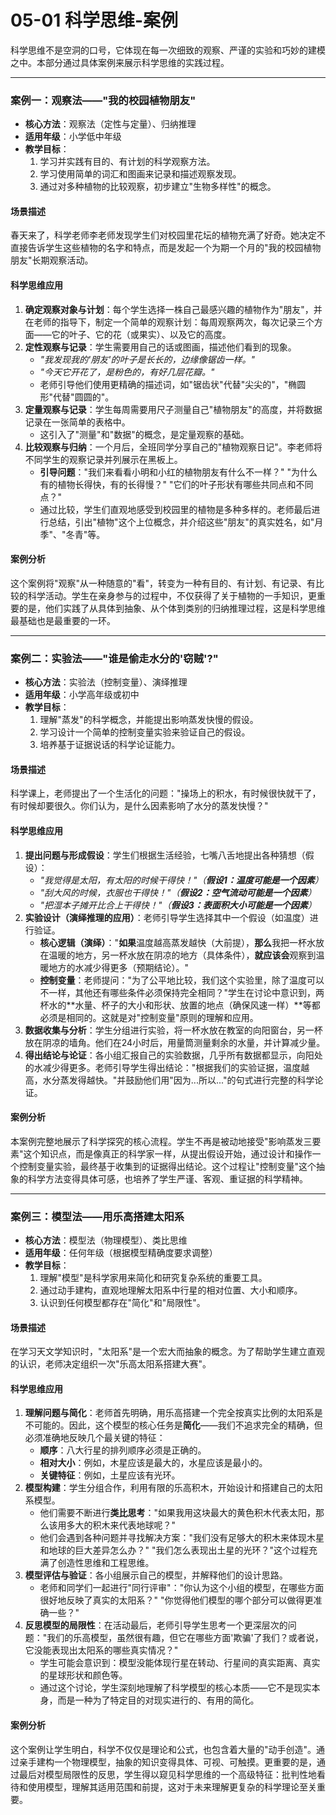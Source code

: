 # 05-01 科学思维-案例

科学思维不是空洞的口号，它体现在每一次细致的观察、严谨的实验和巧妙的建模之中。本部分通过具体案例来展示科学思维的实践过程。

---

### 案例一：观察法——"我的校园植物朋友"

- **核心方法**：观察法（定性与定量）、归纳推理
- **适用年级**：小学低中年级
- **教学目标**：
  1.  学习并实践有目的、有计划的科学观察方法。
  2.  学习使用简单的词汇和图画来记录和描述观察发现。
  3.  通过对多种植物的比较观察，初步建立"生物多样性"的概念。

#### 场景描述

春天来了，科学老师李老师发现学生们对校园里花坛的植物充满了好奇。她决定不直接告诉学生这些植物的名字和特点，而是发起一个为期一个月的"我的校园植物朋友"长期观察活动。

#### 科学思维应用

1.  **确定观察对象与计划**：每个学生选择一株自己最感兴趣的植物作为"朋友"，并在老师的指导下，制定一个简单的观察计划：每周观察两次，每次记录三个方面——它的叶子、它的花（或果实）、以及它的高度。
2.  **定性观察与记录**：学生需要用自己的话或图画，描述他们看到的现象。
    -   *"我发现我的'朋友'的叶子是长长的，边缘像锯齿一样。"*
    -   *"今天它开花了，是粉色的，有好几层花瓣。"*
    -   老师引导他们使用更精确的描述词，如"锯齿状"代替"尖尖的"，"椭圆形"代替"圆圆的"。
3.  **定量观察与记录**：学生每周需要用尺子测量自己"植物朋友"的高度，并将数据记录在一张简单的表格中。
    -   这引入了"测量"和"数据"的概念，是定量观察的基础。
4.  **比较观察与归纳**：一个月后，全班同学分享自己的"植物观察日记"。李老师将不同学生的观察记录并列展示在黑板上。
    -   **引导问题**："我们来看看小明和小红的植物朋友有什么不一样？" "为什么有的植物长得快，有的长得慢？" "它们的叶子形状有哪些共同点和不同点？"
    -   通过比较，学生们直观地感受到校园里的植物是多种多样的。老师最后进行总结，引出"植物"这个上位概念，并介绍这些"朋友"的真实姓名，如"月季"、"冬青"等。

#### 案例分析

这个案例将"观察"从一种随意的"看"，转变为一种有目的、有计划、有记录、有比较的科学活动。学生在亲身参与的过程中，不仅获得了关于植物的一手知识，更重要的是，他们实践了从具体到抽象、从个体到类别的归纳推理过程，这是科学思维最基础也是最重要的一环。

---

### 案例二：实验法——"谁是偷走水分的'窃贼'?"

- **核心方法**：实验法（控制变量）、演绎推理
- **适用年级**：小学高年级或初中
- **教学目标**：
  1.  理解"蒸发"的科学概念，并能提出影响蒸发快慢的假设。
  2.  学习设计一个简单的控制变量实验来验证自己的假设。
  3.  培养基于证据说话的科学论证能力。

#### 场景描述

科学课上，老师提出了一个生活化的问题："操场上的积水，有时候很快就干了，有时候却要很久。你们认为，是什么因素影响了水分的蒸发快慢？"

#### 科学思维应用

1.  **提出问题与形成假设**：学生们根据生活经验，七嘴八舌地提出各种猜想（假设）：
    -   *"我觉得是太阳，有太阳的时候干得快！"（**假设1：温度可能是一个因素**）*
    -   *"刮大风的时候，衣服也干得快！"（**假设2：空气流动可能是一个因素**）*
    -   *"把湿本子摊开比合上干得快！"（**假设3：表面积大小可能是一个因素**）*
2.  **实验设计（演绎推理的应用）**：老师引导学生选择其中一个假设（如温度）进行验证。
    -   **核心逻辑（演绎）**："**如果**温度越高蒸发越快（大前提），**那么**我把一杯水放在温暖的地方，另一杯水放在阴凉的地方（具体条件），**就应该会**观察到温暖地方的水减少得更多（预期结论）。"
    -   **控制变量**：老师提问："为了公平地比较，我们这个实验里，除了温度可以不一样，其他还有哪些条件必须保持完全相同？"学生在讨论中意识到，两杯水的**水量、杯子的大小和形状、放置的地点（确保风速一样）**等都必须是相同的。这就是对"控制变量"原则的理解和应用。
3.  **数据收集与分析**：学生分组进行实验，将一杯水放在教室的向阳窗台，另一杯放在阴凉的墙角。他们在24小时后，用量筒测量剩余的水量，并计算减少量。
4.  **得出结论与论证**：各小组汇报自己的实验数据，几乎所有数据都显示，向阳处的水减少得更多。老师引导学生得出结论："根据我们的实验证据，温度越高，水分蒸发得越快。"并鼓励他们用"因为...所以..."的句式进行完整的科学论证。

#### 案例分析

本案例完整地展示了科学探究的核心流程。学生不再是被动地接受"影响蒸发三要素"这个知识点，而是像真正的科学家一样，从提出假设开始，通过设计和操作一个控制变量实验，最终基于收集到的证据得出结论。这个过程让"控制变量"这个抽象的科学方法变得具体可感，也培养了学生严谨、客观、重证据的科学精神。

---

### 案例三：模型法——用乐高搭建太阳系

- **核心方法**：模型法（物理模型）、类比思维
- **适用年级**：任何年级（根据模型精确度要求调整）
- **教学目标**：
  1.  理解"模型"是科学家用来简化和研究复杂系统的重要工具。
  2.  通过动手建构，直观地理解太阳系中行星的相对位置、大小和顺序。
  3.  认识到任何模型都存在"简化"和"局限性"。

#### 场景描述

在学习天文学知识时，"太阳系"是一个宏大而抽象的概念。为了帮助学生建立直观的认识，老师决定组织一次"乐高太阳系搭建大赛"。

#### 科学思维应用

1.  **理解问题与简化**：老师首先明确，用乐高搭建一个完全按真实比例的太阳系是不可能的。因此，这个模型的核心任务是**简化**——我们不追求完全的精确，但必须准确地反映几个最关键的特征：
    -   **顺序**：八大行星的排列顺序必须是正确的。
    -   **相对大小**：例如，木星应该是最大的，水星应该是最小的。
    -   **关键特征**：例如，土星应该有光环。
2.  **模型构建**：学生分组合作，利用有限的乐高积木，开始设计和搭建自己的太阳系模型。
    -   他们需要不断进行**类比思考**："如果我用这块最大的黄色积木代表太阳，那么该用多大的积木来代表地球呢？"
    -   他们会遇到各种问题并寻找解决方案："我们没有足够大的积木来体现木星和地球的巨大差异怎么办？" "我们怎么表现出土星的光环？"这个过程充满了创造性思维和工程思维。
3.  **模型评估与验证**：各小组展示自己的模型，并解释他们的设计思路。
    -   老师和同学们一起进行"同行评审"："你认为这个小组的模型，在哪些方面很好地反映了真实的太阳系？" "你觉得他们模型的哪个部分可以做得更准确一些？"
4.  **反思模型的局限性**：在活动最后，老师引导学生思考一个更深层次的问题："我们的乐高模型，虽然很有趣，但它在哪些方面'欺骗'了我们？或者说，它没能表现出太阳系的哪些真实情况？"
    -   学生可能会意识到：模型没能体现行星在转动、行星间的真实距离、真实的星球形状和颜色等。
    -   通过这个讨论，学生深刻地理解了科学模型的核心本质——它不是现实本身，而是一种为了特定目的对现实进行的、有用的简化。

#### 案例分析

这个案例让学生明白，科学不仅仅是理论和公式，也包含着大量的"动手创造"。通过亲手建构一个物理模型，抽象的知识变得具体、可视、可触摸。更重要的是，通过最后对模型局限性的反思，学生得以窥见科学思维的一个高级特征：批判性地看待和使用模型，理解其适用范围和前提，这对于未来理解更复杂的科学理论至关重要。 
